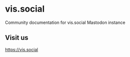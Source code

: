# vis.social
Community documentation for vis.social Mastodon instance

## Visit us 
https://vis.social
